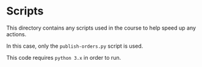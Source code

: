 # Scripts

This directory contains any scripts used in the course to help speed up
any actions.

In this case, only the `publish-orders.py` script is used.

This code requires `python 3.x` in order to run.
